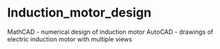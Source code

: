 # Induction_motor_design

MathCAD - numerical design of induction motor 
AutoCAD - drawings of electric induction motor with multiple views
